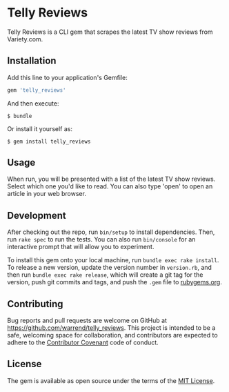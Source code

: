 # Telly Reviews

Telly Reviews is a CLI gem that scrapes the latest TV show reviews from Variety.com.

## Installation

Add this line to your application's Gemfile:

```ruby
gem 'telly_reviews'
```

And then execute:

    $ bundle

Or install it yourself as:

    $ gem install telly_reviews

## Usage

When run, you will be presented with a list of the latest TV show reviews. Select which one you'd like to read. You can also type 'open' to open an article in your web browser.

## Development

After checking out the repo, run `bin/setup` to install dependencies. Then, run `rake spec` to run the tests. You can also run `bin/console` for an interactive prompt that will allow you to experiment.

To install this gem onto your local machine, run `bundle exec rake install`. To release a new version, update the version number in `version.rb`, and then run `bundle exec rake release`, which will create a git tag for the version, push git commits and tags, and push the `.gem` file to [rubygems.org](https://rubygems.org).

## Contributing

Bug reports and pull requests are welcome on GitHub at https://github.com/warrend/telly_reviews. This project is intended to be a safe, welcoming space for collaboration, and contributors are expected to adhere to the [Contributor Covenant](http://contributor-covenant.org) code of conduct.


## License

The gem is available as open source under the terms of the [MIT License](http://opensource.org/licenses/MIT).


